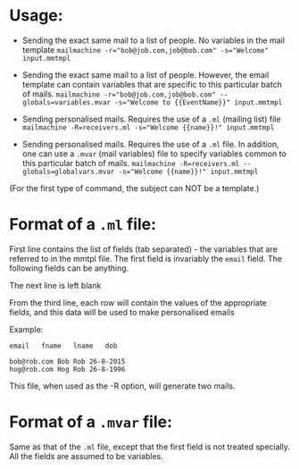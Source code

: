 Usage:
======

- Sending the exact same mail to a list of people. No variables in the mail template
	`mailmachine -r="bob@job.com,job@bob.com" -s="Welcome" input.mmtmpl`

- Sending the exact same mail to a list of people. However, the email template
can contain variables that are specific to this particular batch of mails.
	`mailmachine -r="bob@job.com,job@bob.com" --globals=variables.mvar -s="Welcome to {{EventName}}" input.mmtmpl`
	
- Sending personalised mails. Requires the use of a `.ml` (mailing list) file
	`mailmachine -R=receivers.ml -s="Welcome {{name}}!" input.mmtmpl`

- Sending personalised mails. Requires the use of a `.ml` file. In addition, one
can use a `.mvar` (mail variables) file to specify variables common to this particular batch of mails.
	`mailmachine -R=receivers.ml --globals=globalvars.mvar -s="Welcome {{name}}!" input.mmtmpl`

(For the first type of command, the subject can NOT be a template.)

Format of a `.ml` file:
=======================

First line contains the list of fields (tab separated) - the variables that 
are referred to in the mmtpl file. The first field is invariably the `email` 
field. The following fields can be anything.

The next line is left blank

From the third line, each row will contain the values of the appropriate fields,
and this data will be used to make personalised emails

Example:
	
	email	fname	lname	dob
	
	bob@rob.com	Bob	Rob	26-8-2015
	hog@rob.com	Hog	Rob	26-8-1996
	
This file, when used as the -R option, will generate two mails.

Format of a `.mvar` file:
=========================

Same as that of the `.ml` file, except that the first field is not treated specially.
All the fields are assumed to be variables.
